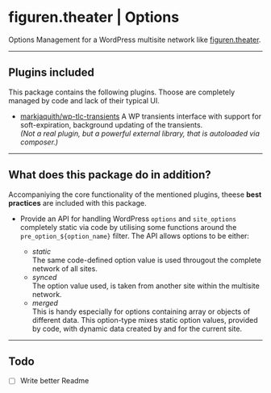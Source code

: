# figuren.theater | Options

Options Management for a WordPress multisite network like [figuren.theater](https://figuren.theater).

---

## Plugins included

This package contains the following plugins. 
Thoose are completely managed by code and lack of their typical UI.

* [markjaquith/wp-tlc-transients](https://packagist.org/packages/markjaquith/wp-tlc-transients)
    A WP transients interface with support for soft-expiration, background updating of the transients. <br/>*(Not a real plugin, but a powerful external library, that is autoloaded via composer.)*

---

## What does this package do in addition?

Accompaniying the core functionality of the mentioned plugins, theese **best practices** are included with this package.

* Provide an API for handling WordPress `options` and `site_options` completely static via code by utilising some functions around the `pre_option_${option_name}` filter. The API allows options to be either:

    + *static*<br/>
       The same code-defined option value is used througout the complete network of all sites.
    +  *synced*<br/>
       The option value used, is taken from another site within the multisite network.
    +  *merged*<br/>
       This is handy especially for options containing array or objects of different data. This option-type mixes static option values, provided by code, with dynamic data created by and for the current site.

---

## Todo


* [ ] Write better Readme
